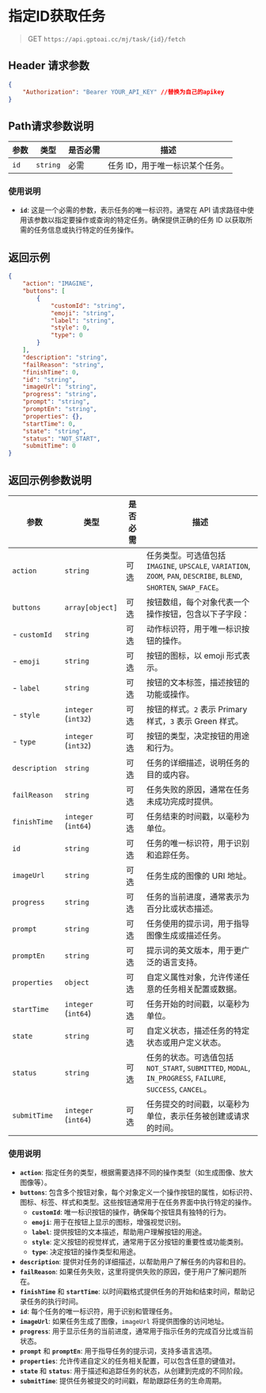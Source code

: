 # 指定ID获取任务
>GET `https://api.gptoai.cc/mj/task/{id}/fetch`

## Header 请求参数
```json
{
    "Authorization": "Bearer YOUR_API_KEY" //替换为自己的apikey
}
```
## Path请求参数说明
| 参数   | 类型     | 是否必需 | 描述      |
|--------|----------|----------|-----------|
| `id`   | `string` | 必需     | 任务 ID，用于唯一标识某个任务。 |

### 使用说明

- **`id`**: 这是一个必需的参数，表示任务的唯一标识符。通常在 API 请求路径中使用该参数以指定要操作或查询的特定任务。确保提供正确的任务 ID 以获取所需的任务信息或执行特定的任务操作。

## 返回示例
```json
{
    "action": "IMAGINE",
    "buttons": [
        {
            "customId": "string",
            "emoji": "string",
            "label": "string",
            "style": 0,
            "type": 0
        }
    ],
    "description": "string",
    "failReason": "string",
    "finishTime": 0,
    "id": "string",
    "imageUrl": "string",
    "progress": "string",
    "prompt": "string",
    "promptEn": "string",
    "properties": {},
    "startTime": 0,
    "state": "string",
    "status": "NOT_START",
    "submitTime": 0
}
```
## 返回示例参数说明
| 参数           | 类型                  | 是否必需 | 描述                                                                                      |
|----------------|-----------------------|----------|-------------------------------------------------------------------------------------------|
| `action`       | `string`              | 可选     | 任务类型。可选值包括 `IMAGINE`, `UPSCALE`, `VARIATION`, `ZOOM`, `PAN`, `DESCRIBE`, `BLEND`, `SHORTEN`, `SWAP_FACE`。|
| `buttons`      | `array[object]`       | 可选     | 按钮数组，每个对象代表一个操作按钮，包含以下子字段：                                      |
| - `customId`   | `string`              | 可选     | 动作标识符，用于唯一标识按钮的操作。                                                     |
| - `emoji`      | `string`              | 可选     | 按钮的图标，以 emoji 形式表示。                                                          |
| - `label`      | `string`              | 可选     | 按钮的文本标签，描述按钮的功能或操作。                                                   |
| - `style`      | `integer` (`int32`)   | 可选     | 按钮的样式。`2` 表示 Primary 样式，`3` 表示 Green 样式。                                  |
| - `type`       | `integer` (`int32`)   | 可选     | 按钮的类型，决定按钮的用途和行为。                                                       |
| `description`  | `string`              | 可选     | 任务的详细描述，说明任务的目的或内容。                                                   |
| `failReason`   | `string`              | 可选     | 任务失败的原因，通常在任务未成功完成时提供。                                             |
| `finishTime`   | `integer` (`int64`)   | 可选     | 任务结束的时间戳，以毫秒为单位。                                                         |
| `id`           | `string`              | 可选     | 任务的唯一标识符，用于识别和追踪任务。                                                   |
| `imageUrl`     | `string`              | 可选     | 任务生成的图像的 URI 地址。                                                              |
| `progress`     | `string`              | 可选     | 任务的当前进度，通常表示为百分比或状态描述。                                             |
| `prompt`       | `string`              | 可选     | 任务使用的提示词，用于指导图像生成或描述任务。                                           |
| `promptEn`     | `string`              | 可选     | 提示词的英文版本，用于更广泛的语言支持。                                                 |
| `properties`   | `object`              | 可选     | 自定义属性对象，允许传递任意的任务相关配置或数据。                                       |
| `startTime`    | `integer` (`int64`)   | 可选     | 任务开始的时间戳，以毫秒为单位。                                                         |
| `state`        | `string`              | 可选     | 自定义状态，描述任务的特定状态或用户定义状态。                                           |
| `status`       | `string`              | 可选     | 任务的状态。可选值包括 `NOT_START`, `SUBMITTED`, `MODAL`, `IN_PROGRESS`, `FAILURE`, `SUCCESS`, `CANCEL`。|
| `submitTime`   | `integer` (`int64`)   | 可选     | 任务提交的时间戳，以毫秒为单位，表示任务被创建或请求的时间。                             |

### 使用说明

- **`action`**: 指定任务的类型，根据需要选择不同的操作类型（如生成图像、放大图像等）。
- **`buttons`**: 包含多个按钮对象，每个对象定义一个操作按钮的属性，如标识符、图标、标签、样式和类型。这些按钮通常用于在任务界面中执行特定的操作。
  - **`customId`**: 唯一标识按钮的操作，确保每个按钮具有独特的行为。
  - **`emoji`**: 用于在按钮上显示的图标，增强视觉识别。
  - **`label`**: 提供按钮的文本描述，帮助用户理解按钮的用途。
  - **`style`**: 定义按钮的视觉样式，通常用于区分按钮的重要性或功能类别。
  - **`type`**: 决定按钮的操作类型和用途。
- **`description`**: 提供对任务的详细描述，以帮助用户了解任务的内容和目的。
- **`failReason`**: 如果任务失败，这里将提供失败的原因，便于用户了解问题所在。
- **`finishTime`** 和 **`startTime`**: 以时间戳格式提供任务的开始和结束时间，帮助记录任务的执行时间。
- **`id`**: 每个任务的唯一标识符，用于识别和管理任务。
- **`imageUrl`**: 如果任务生成了图像，`imageUrl` 将提供图像的访问地址。
- **`progress`**: 用于显示任务的当前进度，通常用于指示任务的完成百分比或当前状态。
- **`prompt`** 和 **`promptEn`**: 用于指导任务的提示词，支持多语言选项。
- **`properties`**: 允许传递自定义的任务相关配置，可以包含任意的键值对。
- **`state`** 和 **`status`**: 用于描述和追踪任务的状态，从创建到完成的不同阶段。
- **`submitTime`**: 提供任务被提交的时间戳，帮助跟踪任务的生命周期。
